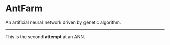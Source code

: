 # AntFarm
An artificial neural network driven by genetic algorithm.

---

This is the second **attempt** at an ANN.
